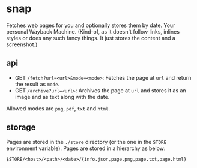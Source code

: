 # snap

Fetches web pages for you and optionally stores them by date. Your
personal Wayback Machine. (Kind-of, as it doesn't follow links, inlines
styles or does any such fancy things. It just stores the content and a
screenshot.)

## api

* GET `/fetch?url=<url>&mode=<mode>`: Fetches the page at `url` and return the result as `mode`.
* GET `/archive?url=<url>`: Archives the page at `url` and stores it as an image and as text along with the date.

Allowed modes are `png`, `pdf`, `txt` and `html`.

## storage

Pages are stored in the `./store` directory (or the one in the `STORE`
environment variable). Pages are stored in a hierarchy as below:

    $STORE/<host>/<path>/<date>/{info.json,page.png,page.txt,page.html}
